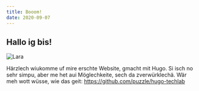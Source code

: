 ```yaml
---
title: Booom!
date: 2020-09-07
---
```


## Hallo ig bis!

![Lara](/Lara_Avatar.png)

Härzlech wiukomme uf mire erschte Website, gmacht mit Hugo. Si isch no sehr simpu, aber me het aui Möglechkeite, sech da zverwürklechä.  Wär meh wott wüsse, wie das geit: 
https://github.com/puzzle/hugo-techlab


